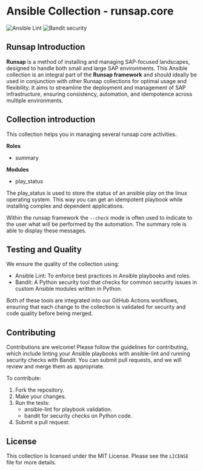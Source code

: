 Ansible Collection - runsap.core
================================

![Ansible Lint](https://github.com/runsap/runsap.core/actions/workflows/lint.yml/badge.svg)
![Bandit security](https://github.com/runsap/runsap.core/actions/workflows/security-check.yml/badge.svg)

Runsap Introduction
-------------------
**Runsap** is a method of installing and managing SAP-focused landscapes, designed to handle both small and large SAP environments. This Ansible collection is an integral part of the **Runsap framework** and should ideally be used in conjunction with other Runsap collections for optimal usage and flexibility. It aims to streamline the deployment and management of SAP infrastructure, ensuring consistency, automation, and idempotence across multiple environments.

Collection introduction
-----------------------
This collection helps you in managing several runsap core activities.

**Roles**
- summary

**Modules**
- play_status

The play_status is used to store the status of an ansible play on the linux operating system. This way you can get an idempotent playbook while installing complex and dependent applications.

Within the runsap framework the `--check` mode is often used to indicate to the user what will be performed by the automation. The summary role is able to display these messages.

Testing and Quality
-------------------

We ensure the quality of the collection using:

- Ansible Lint: To enforce best practices in Ansible playbooks and roles.
- Bandit: A Python security tool that checks for common security issues in custom Ansible modules written in Python.

Both of these tools are integrated into our GitHub Actions workflows, ensuring that each change to the collection is validated for security and code quality before being merged.


Contributing
------------

Contributions are welcome! Please follow the guidelines for contributing, which include linting your Ansible playbooks with ansible-lint and running security checks with Bandit. You can submit pull requests, and we will review and merge them as appropriate.

To contribute:

1. Fork the repository.
2. Make your changes.
3. Run the tests:
   - ansible-lint for playbook validation.
   - bandit for security checks on Python code.
4. Submit a pull request.


License
-------

This collection is licensed under the MIT License. Please see the `LICENSE` file for more details.